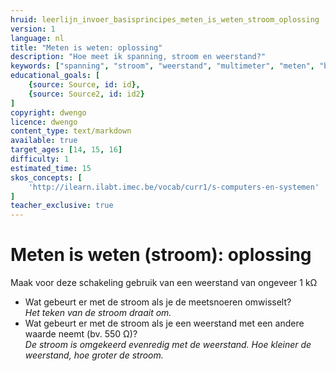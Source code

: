```yaml
---
hruid: leerlijn_invoer_basisprincipes_meten_is_weten_stroom_oplossing
version: 1
language: nl
title: "Meten is weten: oplossing"
description: "Hoe meet ik spanning, stroom en weerstand?"
keywords: ["spanning", "stroom", "weerstand", "multimeter", "meten", "basisprincipes", "microcontroller", "µC", "arduino", "dwenguino"]
educational_goals: [
    {source: Source, id: id}, 
    {source: Source2, id: id2}
]
copyright: dwengo
licence: dwengo
content_type: text/markdown
available: true
target_ages: [14, 15, 16]
difficulty: 1
estimated_time: 15
skos_concepts: [
    'http://ilearn.ilabt.imec.be/vocab/curr1/s-computers-en-systemen'
]
teacher_exclusive: true
---
```


# Meten is weten (stroom): oplossing

Maak voor deze schakeling gebruik van een weerstand van ongeveer 1 kΩ

<ul>
    <li>Wat gebeurt er met de stroom als je de meetsnoeren omwisselt?<br><em>Het teken van de stroom draait om.</em></li>
    <li>Wat gebeurt er met de stroom als je een weerstand met een andere waarde neemt (bv. 550 Ω)?<br><em>De stroom is omgekeerd evenredig met de weerstand. Hoe kleiner de weerstand, hoe groter de stroom.</em></li>
</ul>


